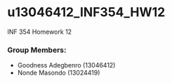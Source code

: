 # u13046412_INF354_HW12
INF 354 Homework 12

### Group Members: ###
* Goodness Adegbenro (13046412)
* Nonde Masondo   (13024419)
